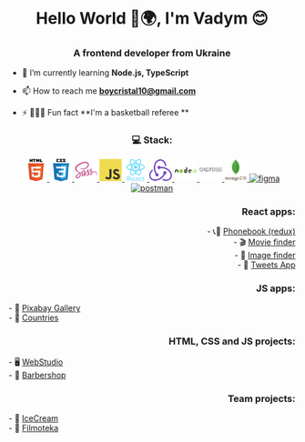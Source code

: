 <h1 align="center">Hello World 👋🌍, I'm Vadym 😊</h1>
<h3 align="center">A frontend developer from Ukraine</h3>

- 🌱 I’m currently learning **Node.js, TypeScript**

- 📫 How to reach me **boycristal10@gmail.com**

- ⚡ 🏀🏀🏀 Fun fact **I'm a basketball referee **  


<h3 align="center">💻 Stack:</h3>
<p align="center">
 <a href="https://www.w3.org/html/" target="_blank" rel="noreferrer"> <img src="https://raw.githubusercontent.com/devicons/devicon/master/icons/html5/html5-original-wordmark.svg" alt="html5" width="40" height="40"/> </a> 
 <a href="https://www.w3schools.com/css/" target="_blank" rel="noreferrer"> <img src="https://raw.githubusercontent.com/devicons/devicon/master/icons/css3/css3-original-wordmark.svg" alt="css3" width="40" height="40"/> </a>
 <a href="https://sass-lang.com" target="_blank" rel="noreferrer"> <img src="https://raw.githubusercontent.com/devicons/devicon/master/icons/sass/sass-original.svg" alt="sass" width="40" height="40"/> </a> 
 <a href="https://developer.mozilla.org/en-US/docs/Web/JavaScript" target="_blank" rel="noreferrer"> <img src="https://raw.githubusercontent.com/devicons/devicon/master/icons/javascript/javascript-original.svg" alt="javascript" width="40" height="40"/> </a> 
 <a href="https://reactjs.org/" target="_blank" rel="noreferrer"> <img src="https://raw.githubusercontent.com/devicons/devicon/master/icons/react/react-original-wordmark.svg" alt="react" width="40" height="40"/> </a> 
 <a href="https://redux.js.org" target="_blank" rel="noreferrer"> <img src="https://raw.githubusercontent.com/devicons/devicon/master/icons/redux/redux-original.svg" alt="redux" width="40" height="40"/> </a> 
 <a href="https://nodejs.org" target="_blank" rel="noreferrer"> <img src="https://raw.githubusercontent.com/devicons/devicon/master/icons/nodejs/nodejs-original-wordmark.svg" alt="nodejs" width="40" height="40"/> </a> 
 <a href="https://expressjs.com" target="_blank" rel="noreferrer"> <img src="https://raw.githubusercontent.com/devicons/devicon/master/icons/express/express-original-wordmark.svg" alt="express" width="40" height="40"/> </a> 
 <a href="https://www.mongodb.com/" target="_blank" rel="noreferrer"> <img src="https://raw.githubusercontent.com/devicons/devicon/master/icons/mongodb/mongodb-original-wordmark.svg" alt="mongodb" width="40" height="40"/> </a> 
 <a href="https://www.figma.com/" target="_blank" rel="noreferrer"> <img src="https://www.vectorlogo.zone/logos/figma/figma-icon.svg" alt="figma" width="40" height="40"/> </a> 
 <a href="https://postman.com" target="_blank" rel="noreferrer"> <img src="https://www.vectorlogo.zone/logos/getpostman/getpostman-icon.svg" alt="postman" width="40" height="40"/> </a> 
</p>

<h3 align="right">React apps:</h3>
<div align="right">
 - 📞📘 <a href="https://vadympopov.github.io/goit-react-hw-08-phonebook/" target="_blank">Phonebook (redux)</a><br>
 - 🎬 <a href="https://vadympopov.github.io/goit-react-hw-05-movies/" target="_blank">Movie finder</a><br>
 - 📸 <a href="https://vadympopov.github.io/goit-react-hw-04-images/" target="_blank">Image finder</a><br>
 - 🐥 <a href="https://vadympopov.github.io/tweets-app/" target="_blank">Tweets App</a><br>
</div>

<h3 align="right">JS apps:</h3>
 - 🎨 <a href="https://vadympopov.github.io/pixabay-gallery/" target="_blank">Pixabay Gallery</a><br>
 - 🚩 <a href="https://vadympopov.github.io/goit-js-hw-10/" target="_blank">Countries</a><br> 

<h3 align="right">HTML, CSS and JS projects:</h3>
 - 🖥️ <a href="https://vadympopov.github.io/goit-markup-hw-08/" target="_blank">WebStudio</a><br>
 - 🧔 <a href="https://vadympopov.github.io/barbershop/" target="_blank">Barbershop</a><br>

<h3 align="right">Team projects:</h3>
 - 🍦 <a href="https://olexandryakowenko.github.io/team_project_9/" target="_blank">IceCream</a><br>
 - 🎥 <a href="https://deadlypants11.github.io/project/" target="_blank">Filmoteka</a><br>
 
<br>
<br>
